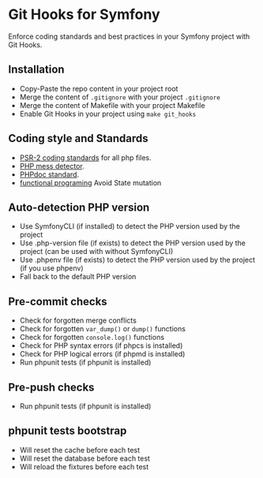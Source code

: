# Git Hooks for Symfony

 Enforce coding standards and best practices in your Symfony project with Git Hooks.

## Installation 

  - Copy-Paste the repo content in your project root
  - Merge the content of `.gitignore` with your project `.gitignore`
  - Merge the content of Makefile with your project Makefile
  - Enable Git Hooks in your project using `make git_hooks`

## Coding style and Standards

- [PSR-2 coding standards](documentation/php/PSR/PSR-2-coding-style-guide.md) for all php files.
- [PHP mess detector](https://phpmd.org/rules/index.html).
- [PHPdoc standard](documentation/php/phpdoc.md).
- [functional programing](https://www.youtube.com/watch?v=BMUiFMZr7vk&list=PL0zVEGEvSaeEd9hlmCXrk5yUyqUag-n84) Avoid State mutation

## Auto-detection PHP version

  - Use SymfonyCLI (if installed) to detect the PHP version used by the project
  - Use .php-version file (if exists) to detect the PHP version used by the project (can be used with without SymfonyCLI)
  - Use .phpenv file (if exists) to detect the PHP version used by the project (if you use phpenv)
  - Fall back to the default PHP version

## Pre-commit checks

  - Check for forgotten merge conflicts
  - Check for forgotten `var_dump()` or `dump()` functions
  - Check for forgotten `console.log()` functions
  - Check for PHP syntax errors (if phpcs is installed)
  - Check for PHP logical errors (if phpmd is installed)
  - Run phpunit tests (if phpunit is installed)

## Pre-push checks

  - Run phpunit tests (if phpunit is installed)

## phpunit tests bootstrap

  -  Will reset the cache before each test
  -  Will reset the database before each test
  -  Will reload the fixtures before each test